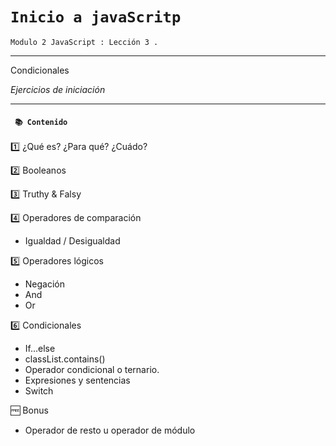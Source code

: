 # `Inicio a javaScritp`

`Modulo 2 JavaScript : Lección 3 .`

---

Condicionales

_Ejercicios de iniciación_

---

#### ` 📚 Contenido`

1️⃣ ¿Qué es? ¿Para qué? ¿Cuádo?

2️⃣ Booleanos

3️⃣ Truthy & Falsy

4️⃣ Operadores de comparación

- Igualdad / Desigualdad

5️⃣ Operadores lógicos

- Negación
- And
- Or

6️⃣ Condicionales

- If...else
- classList.contains()
- Operador condicional o ternario.
- Expresiones y sentencias
- Switch

🆓 Bonus

- Operador de resto u operador de módulo
